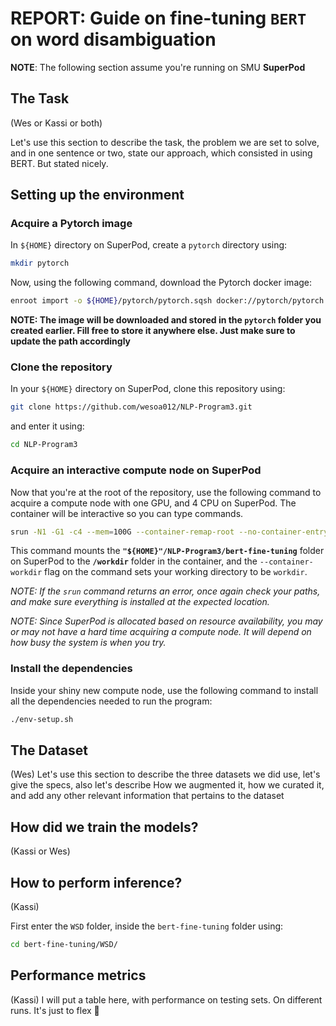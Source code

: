# REPORT: Guide on fine-tuning `BERT` on word disambiguation

**NOTE**: The following section assume you're running on SMU **SuperPod**

## The Task

(Wes or Kassi or both)

Let's use this section to describe the task, the problem we are set to solve, and in one sentence or two, state our approach, which consisted in using BERT. But stated nicely.

## Setting up the environment

### Acquire a Pytorch image

In `${HOME}` directory on SuperPod, create a `pytorch` directory using:

```sh
mkdir pytorch
```

Now, using the following command, download the Pytorch docker image:

```sh
enroot import -o ${HOME}/pytorch/pytorch.sqsh docker://pytorch/pytorch:latest
```

**NOTE: The image will be downloaded and stored in the `pytorch` folder you created earlier. Fill free to store it anywhere else. Just make sure to update the path accordingly**

### Clone the repository

In your `${HOME}` directory on SuperPod, clone this repository using:

```sh
git clone https://github.com/wesoa012/NLP-Program3.git
```

and enter it using:

```sh
cd NLP-Program3
```

### Acquire an interactive compute node on SuperPod

Now that you're at the root of the repository, use the following command to acquire a compute node with one GPU, and 4 CPU on SuperPod. The container will be interactive so you can type commands.

```sh
srun -N1 -G1 -c4 --mem=100G --container-remap-root --no-container-entrypoint --container-image ${HOME}/pytorch/pytorch.sqsh --container-mounts="${HOME}"/NLP-Program3/bert-fine-tuning:/workdir --container-workdir /workdir --pty bash -i
```

This command mounts the **`"${HOME}"/NLP-Program3/bert-fine-tuning`** folder on SuperPod to the **`/workdir`** folder in the container, and the `--container-workdir` flag on the command sets your working directory to be `workdir`.

*NOTE: If the `srun` command returns an error, once again check your paths, and make sure everything is installed at the expected location.*

*NOTE: Since SuperPod is allocated based on resource availability, you may or may not have a hard time acquiring a compute node. It will depend on how busy the system is when you try.*

### Install the dependencies

Inside your shiny new compute node, use the following command to install all the dependencies needed to run the program:

```sh
./env-setup.sh
```


## The Dataset

(Wes)
Let's use this section to describe the three datasets we did use, let's give the specs, also let's describe How we augmented it, how we curated it, and add any other relevant information that pertains to the dataset

## How did we train the models?

(Kassi or Wes)

## How to perform inference?

(Kassi)

First enter the `WSD` folder, inside the `bert-fine-tuning` folder using:

```sh
cd bert-fine-tuning/WSD/
```

## Performance metrics

(Kassi)
I will put a table here, with performance on testing sets. On different runs. It's just to flex 💪